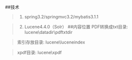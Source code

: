 ##技术
>1. spring3.2/springmvc3.2/mybatis3.1.1

>2. Lucene4.4.0（Solr）
##内容位置
>PDF转换成txt目录:
>lucene\datadir\pdftxtdir

>索引存放目录:
lucene\luceneindex

>xpdf目录:
lucene\xpdf